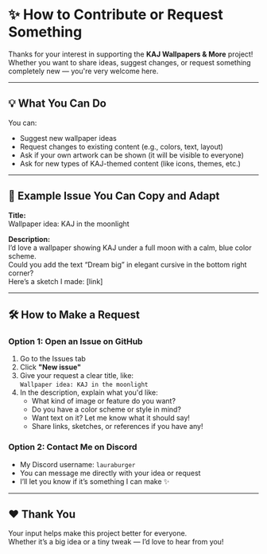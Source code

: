 # ✨ How to Contribute or Request Something

Thanks for your interest in supporting the **KAJ Wallpapers & More** project!  
Whether you want to share ideas, suggest changes, or request something completely new — you're very welcome here.

---

## 💡 What You Can Do

You can:

- Suggest new wallpaper ideas  
- Request changes to existing content (e.g., colors, text, layout)
- Ask if your own artwork can be shown (it will be visible to everyone)  
- Ask for new types of KAJ-themed content (like icons, themes, etc.)

---

## 📝 Example Issue You Can Copy and Adapt

**Title:**  
Wallpaper idea: KAJ in the moonlight

**Description:**  
I’d love a wallpaper showing KAJ under a full moon with a calm, blue color scheme.  
Could you add the text “Dream big” in elegant cursive in the bottom right corner?  
Here’s a sketch I made: [link]

---

## 🛠 How to Make a Request

### Option 1: Open an Issue on GitHub

1. Go to the Issues tab  
2. Click **"New issue"**  
3. Give your request a clear title, like:  
   `Wallpaper idea: KAJ in the moonlight`  
4. In the description, explain what you'd like:  
   - What kind of image or feature do you want?  
   - Do you have a color scheme or style in mind?  
   - Want text on it? Let me know what it should say!  
   - Share links, sketches, or references if you have any!

### Option 2: Contact Me on Discord

- My Discord username: `lauraburger`
- You can message me directly with your idea or request  
- I’ll let you know if it’s something I can make ✨

---

## ❤️ Thank You

Your input helps make this project better for everyone.  
Whether it’s a big idea or a tiny tweak — I’d love to hear from you!
